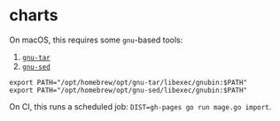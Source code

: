 # charts

On macOS, this requires some `gnu`-based tools:

1. [`gnu-tar`](https://formulae.brew.sh/formula/gnu-tar)
1. [`gnu-sed`](https://formulae.brew.sh/formula/gnu-sed)

```
export PATH="/opt/homebrew/opt/gnu-tar/libexec/gnubin:$PATH"
export PATH="/opt/homebrew/opt/gnu-sed/libexec/gnubin:$PATH"
```

On CI, this runs a scheduled job: `DIST=gh-pages go run mage.go import`.
